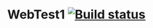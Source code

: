 # WebTest1 [![Build status](https://ci.appveyor.com/api/projects/status/a8k2am94o2gns058?svg=true)](https://ci.appveyor.com/project/Smytstone/webtest1)
